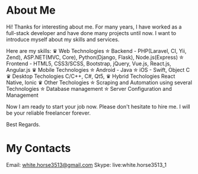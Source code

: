 # About Me

Hi! Thanks for interesting about me. For many years, I have worked as a full-stack developer and have done many projects until now.
I want to introduce myself about my skills and services.

Here are my skills:
♛ Web Technologies
   ✮ Backend - PHP(Laravel, CI, Yii, Zend), ASP.NET(MVC, Core), Python(Django, Flask), Node.js(Express)
   ✮ Frontend - HTML5, CSS3/SCSS, Bootstrap, jQuery, Vue.js, React.js, Angular.js
♛ Mobile Technologies
   ✮ Android - Java
   ✮ iOS - Swift, Object C
♛ Desktop Techologies
   C/C++, C#, Qt5,
♛ Hybrid Techologies
   React Native, Ionic
♛ Other Techologies
   ✮ Scraping and Automation using several Technologies
   ✮ Database management
   ✮ Server Configuration and Management


Now I am ready to start your job now. Please don't hesitate to hire me.
I will be your reliable freelancer forever.

Best Regards.


# My Contacts

Email: white.horse3513@gmail.com
Skype: live:white.horse3513_1
